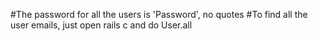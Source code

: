 #The password for all the users is 'Password', no quotes
#To find all the user emails, just open rails c and do User.all
